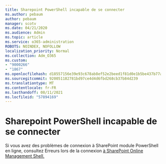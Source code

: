 ```yaml
---
title: Sharepoint PowerShell incapable de se connecter
ms.author: pebaum
author: pebaum
manager: scotv
ms.date: 04/21/2020
ms.audience: Admin
ms.topic: article
ms.service: o365-administration
ROBOTS: NOINDEX, NOFOLLOW
localization_priority: Normal
ms.collection: Adm_O365
ms.custom:
- "9000266"
- "1867"
ms.openlocfilehash: d18557156e39e93c678ab8ef52e2beed1f81d0e1b5be437b77a3fdca34f3d353
ms.sourcegitcommit: 920051182781bd97ce4d4d6fbd268cb37b84d239
ms.translationtype: MT
ms.contentlocale: fr-FR
ms.lasthandoff: 08/11/2021
ms.locfileid: "57894169"
---
```

# <a name="sharepoint-powershell-unable-to-connect"></a>Sharepoint PowerShell incapable de se connecter

Si vous avez des problèmes de connexion à SharePoint module PowerShell en ligne, consultez Erreurs lors de la connexion [à SharePoint Online Management Shell.](https://docs.microsoft.com/sharepoint/troubleshoot/administration/errors-connecting-to-management-shell)